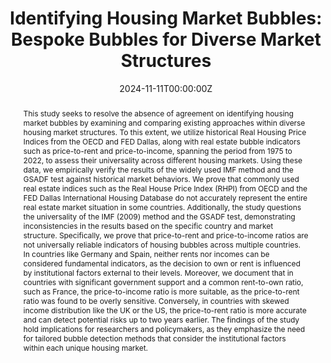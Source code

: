 ---
title: 'Identifying Housing Market Bubbles: Bespoke Bubbles for Diverse Market Structures'

# Authors
# If you created a profile for a user (e.g. the default `admin` user), write the username (folder name) here
# and it will be replaced with their full name and linked to their profile.
authors:
  - Malwina Rzepka

# Author notes (optional)
#author_notes:
#  - 'Equal contribution'
#  - 'Equal contribution'

date: '2024-11-11T00:00:00Z'
#doi: ''

# Schedule page publish date (NOT publication's date).
#publishDate: '2017-01-01T00:00:00Z'

# Publication type.
# Accepts a single type but formatted as a YAML list (for Hugo requirements).
# Enter a publication type from the CSL standard.
publication_types: ['poster-conference']

# Publication name and optional abbreviated publication name.
publication: Poster session @ American Economic Association's Annual Meeting
#publication_short: In *ICW*

abstract: This study seeks to resolve the absence of agreement on identifying housing market bubbles by examining and comparing existing approaches within diverse housing market structures. To this extent, we utilize historical Real Housing Price Indices from the OECD and FED Dallas, along with real estate bubble indicators such as price-to-rent and price-to-income, spanning the period from 1975 to 2022, to assess their universality across different housing markets. Using these data, we empirically verify the results of the widely used IMF method and the GSADF test against historical market behaviors. We prove that commonly used real estate indices such as the Real House Price Index (RHPI) from OECD and the FED Dallas International Housing Database do not accurately represent the entire real estate market situation in some countries. Additionally, the study questions the universality of the IMF (2009) method and the GSADF test, demonstrating inconsistencies in the results based on the specific country and market structure. Specifically, we prove that price-to-rent and price-to-income ratios are not universally reliable indicators of housing bubbles across multiple countries. In countries like Germany and Spain, neither rents nor incomes can be considered fundamental indicators, as the decision to own or rent is influenced by institutional factors external to their levels. Moreover, we document that in countries with significant government support and a common rent-to-own ratio, such as France, the price-to-income ratio is more suitable, as the price-to-rent ratio was found to be overly sensitive. Conversely, in countries with skewed income distribution like the UK or the US, the price-to-rent ratio is more accurate and can detect potential risks up to two years earlier. The findings of the study hold implications for researchers and policymakers, as they emphasize the need for tailored bubble detection methods that consider the institutional factors within each unique housing market. 

# Summary. An optional shortened abstract.
summary: This study evaluates methods for detecting housing market bubbles across diverse countries using data from 1975–2022. It reveals that widely used indicators, such as price-to-rent and price-to-income ratios, often fail to account for local market structures and institutional factors. The findings emphasize the need for tailored approaches to identify bubbles, offering critical insights for policymakers and researchers focused on housing market stability.

tags:
  - Housing Bubbles

# Display this page in the Featured widget?
featured: true

# Custom links (uncomment lines below)
# links:
# - name: Custom Link
#   url: http://example.org

url_pdf: ''
#url_code: 'https://github.com/HugoBlox/hugo-blox-builder'
#url_dataset: 'https://github.com/HugoBlox/hugo-blox-builder'
url_poster: ''
#rl_project: ''
#url_slides: ''
#url_source: 'https://github.com/HugoBlox/hugo-blox-builder'
#url_video: 'https://youtube.com'

# Featured image
# To use, add an image named `featured.jpg/png` to your page's folder.
image:
  caption: 'Image credit: [**Unsplash**](https://unsplash.com/photos/aerial-view-photo-of-buildings-during-daytime-THrqUpwwa_M)'
  focal_point: ''
  preview_only: false

# Associated Projects (optional).
#   Associate this publication with one or more of your projects.
#   Simply enter your project's folder or file name without extension.
#   E.g. `internal-project` references `content/project/internal-project/index.md`.
#   Otherwise, set `projects: []`.
projects:
  - Visualizations

# Slides (optional).
#   Associate this publication with Markdown slides.
#   Simply enter your slide deck's filename without extension.
#   E.g. `slides: "example"` references `content/slides/example/index.md`.
#   Otherwise, set `slides: ""`.
#slides: example

---